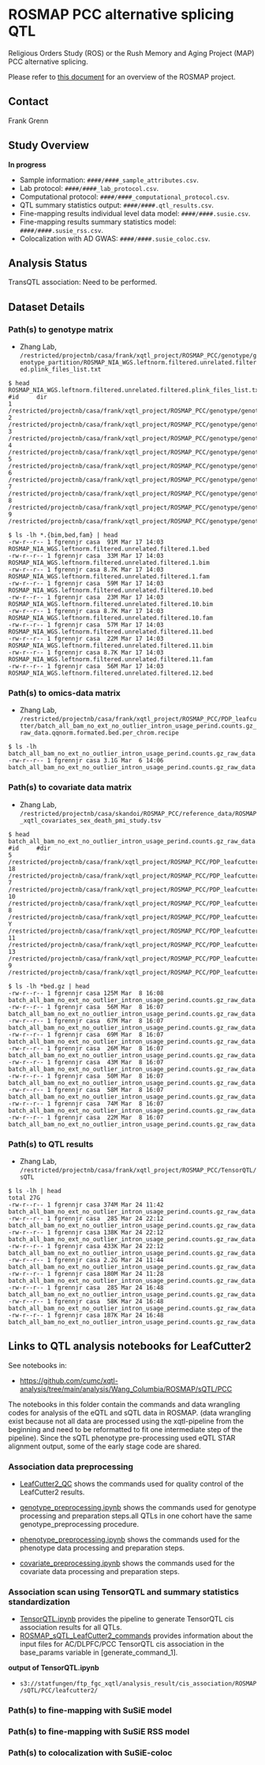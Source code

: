 # ROSMAP PCC alternative splicing QTL

Religious Orders Study (ROS) or the Rush Memory and Aging Project (MAP) PCC alternative splicing. 

Please refer to [this document](../study_info/ROSMAP.md) for an overview of the ROSMAP project.

## Contact 

Frank Grenn

## Study Overview

**In progress**

- Sample information: `####/####_sample_attributes.csv`.
- Lab protocol: `####/####_lab_protocol.csv`.
- Computational protocol: `####/####_computational_protocol.csv`.
- QTL summary statistics output: `####/####.qtl_results.csv`.
- Fine-mapping results individual level data model: `####/####.susie.csv`.
- Fine-mapping results summary statistics model: `####/####.susie_rss.csv`.
- Colocalization with AD GWAS: `####/####.susie_coloc.csv`.

## Analysis Status

TransQTL association: Need to be performed.

## Dataset Details

### Path(s) to genotype matrix

- Zhang Lab, `/restricted/projectnb/casa/frank/xqtl_project/ROSMAP_PCC/genotype/genotype_partition/ROSMAP_NIA_WGS.leftnorm.filtered.unrelated.filtered.plink_files_list.txt`

```
$ head ROSMAP_NIA_WGS.leftnorm.filtered.unrelated.filtered.plink_files_list.txt
#id     dir
1       /restricted/projectnb/casa/frank/xqtl_project/ROSMAP_PCC/genotype/genotype_partition/ROSMAP_NIA_WGS.leftnorm.filtered.unrelated.filtered.1.bed
2       /restricted/projectnb/casa/frank/xqtl_project/ROSMAP_PCC/genotype/genotype_partition/ROSMAP_NIA_WGS.leftnorm.filtered.unrelated.filtered.2.bed
3       /restricted/projectnb/casa/frank/xqtl_project/ROSMAP_PCC/genotype/genotype_partition/ROSMAP_NIA_WGS.leftnorm.filtered.unrelated.filtered.3.bed
4       /restricted/projectnb/casa/frank/xqtl_project/ROSMAP_PCC/genotype/genotype_partition/ROSMAP_NIA_WGS.leftnorm.filtered.unrelated.filtered.4.bed
5       /restricted/projectnb/casa/frank/xqtl_project/ROSMAP_PCC/genotype/genotype_partition/ROSMAP_NIA_WGS.leftnorm.filtered.unrelated.filtered.5.bed
6       /restricted/projectnb/casa/frank/xqtl_project/ROSMAP_PCC/genotype/genotype_partition/ROSMAP_NIA_WGS.leftnorm.filtered.unrelated.filtered.6.bed
7       /restricted/projectnb/casa/frank/xqtl_project/ROSMAP_PCC/genotype/genotype_partition/ROSMAP_NIA_WGS.leftnorm.filtered.unrelated.filtered.7.bed
8       /restricted/projectnb/casa/frank/xqtl_project/ROSMAP_PCC/genotype/genotype_partition/ROSMAP_NIA_WGS.leftnorm.filtered.unrelated.filtered.8.bed
9       /restricted/projectnb/casa/frank/xqtl_project/ROSMAP_PCC/genotype/genotype_partition/ROSMAP_NIA_WGS.leftnorm.filtered.unrelated.filtered.9.bed

$ ls -lh *.{bim,bed,fam} | head
-rw-r--r-- 1 fgrennjr casa  91M Mar 17 14:03 ROSMAP_NIA_WGS.leftnorm.filtered.unrelated.filtered.1.bed
-rw-r--r-- 1 fgrennjr casa  33M Mar 17 14:03 ROSMAP_NIA_WGS.leftnorm.filtered.unrelated.filtered.1.bim
-rw-r--r-- 1 fgrennjr casa 8.7K Mar 17 14:03 ROSMAP_NIA_WGS.leftnorm.filtered.unrelated.filtered.1.fam
-rw-r--r-- 1 fgrennjr casa  59M Mar 17 14:03 ROSMAP_NIA_WGS.leftnorm.filtered.unrelated.filtered.10.bed
-rw-r--r-- 1 fgrennjr casa  23M Mar 17 14:03 ROSMAP_NIA_WGS.leftnorm.filtered.unrelated.filtered.10.bim
-rw-r--r-- 1 fgrennjr casa 8.7K Mar 17 14:03 ROSMAP_NIA_WGS.leftnorm.filtered.unrelated.filtered.10.fam
-rw-r--r-- 1 fgrennjr casa  57M Mar 17 14:03 ROSMAP_NIA_WGS.leftnorm.filtered.unrelated.filtered.11.bed
-rw-r--r-- 1 fgrennjr casa  22M Mar 17 14:03 ROSMAP_NIA_WGS.leftnorm.filtered.unrelated.filtered.11.bim
-rw-r--r-- 1 fgrennjr casa 8.7K Mar 17 14:03 ROSMAP_NIA_WGS.leftnorm.filtered.unrelated.filtered.11.fam
-rw-r--r-- 1 fgrennjr casa  56M Mar 17 14:03 ROSMAP_NIA_WGS.leftnorm.filtered.unrelated.filtered.12.bed
```


### Path(s) to omics-data matrix

- Zhang Lab, `/restricted/projectnb/casa/frank/xqtl_project/ROSMAP_PCC/PDP_leafcutter/batch_all_bam_no_ext_no_outlier_intron_usage_perind.counts.gz_raw_data.qqnorm.formated.bed.per_chrom.recipe`

```
$ ls -lh batch_all_bam_no_ext_no_outlier_intron_usage_perind.counts.gz_raw_data.qqnorm.txt
-rw-r--r-- 1 fgrennjr casa 3.1G Mar  6 14:06 batch_all_bam_no_ext_no_outlier_intron_usage_perind.counts.gz_raw_data.qqnorm.txt
```

### Path(s) to covariate data matrix

- Zhang Lab, `/restricted/projectnb/casa/skandoi/ROSMAP_PCC/reference_data/ROSMAP_xqtl_covariates_sex_death_pmi_study.tsv`
```
$ head batch_all_bam_no_ext_no_outlier_intron_usage_perind.counts.gz_raw_data.qqnorm.formated.bed.per_chrom.recipe
#id     #dir
5       /restricted/projectnb/casa/frank/xqtl_project/ROSMAP_PCC/PDP_leafcutter/batch_all_bam_no_ext_no_outlier_intron_usage_perind.counts.gz_raw_data.qqnorm.formated.bed.chr5.bed.gz
18      /restricted/projectnb/casa/frank/xqtl_project/ROSMAP_PCC/PDP_leafcutter/batch_all_bam_no_ext_no_outlier_intron_usage_perind.counts.gz_raw_data.qqnorm.formated.bed.chr18.bed.gz
7       /restricted/projectnb/casa/frank/xqtl_project/ROSMAP_PCC/PDP_leafcutter/batch_all_bam_no_ext_no_outlier_intron_usage_perind.counts.gz_raw_data.qqnorm.formated.bed.chr7.bed.gz
10      /restricted/projectnb/casa/frank/xqtl_project/ROSMAP_PCC/PDP_leafcutter/batch_all_bam_no_ext_no_outlier_intron_usage_perind.counts.gz_raw_data.qqnorm.formated.bed.chr10.bed.gz
8       /restricted/projectnb/casa/frank/xqtl_project/ROSMAP_PCC/PDP_leafcutter/batch_all_bam_no_ext_no_outlier_intron_usage_perind.counts.gz_raw_data.qqnorm.formated.bed.chr8.bed.gz
Y       /restricted/projectnb/casa/frank/xqtl_project/ROSMAP_PCC/PDP_leafcutter/batch_all_bam_no_ext_no_outlier_intron_usage_perind.counts.gz_raw_data.qqnorm.formated.bed.chrY.bed.gz
11      /restricted/projectnb/casa/frank/xqtl_project/ROSMAP_PCC/PDP_leafcutter/batch_all_bam_no_ext_no_outlier_intron_usage_perind.counts.gz_raw_data.qqnorm.formated.bed.chr11.bed.gz
13      /restricted/projectnb/casa/frank/xqtl_project/ROSMAP_PCC/PDP_leafcutter/batch_all_bam_no_ext_no_outlier_intron_usage_perind.counts.gz_raw_data.qqnorm.formated.bed.chr13.bed.gz
9       /restricted/projectnb/casa/frank/xqtl_project/ROSMAP_PCC/PDP_leafcutter/batch_all_bam_no_ext_no_outlier_intron_usage_perind.counts.gz_raw_data.qqnorm.formated.bed.chr9.bed.gz

$ ls -lh *bed.gz | head
-rw-r--r-- 1 fgrennjr casa 125M Mar  8 16:08 batch_all_bam_no_ext_no_outlier_intron_usage_perind.counts.gz_raw_data.qqnorm.formated.bed.chr1.bed.gz
-rw-r--r-- 1 fgrennjr casa  56M Mar  8 16:07 batch_all_bam_no_ext_no_outlier_intron_usage_perind.counts.gz_raw_data.qqnorm.formated.bed.chr10.bed.gz
-rw-r--r-- 1 fgrennjr casa  67M Mar  8 16:07 batch_all_bam_no_ext_no_outlier_intron_usage_perind.counts.gz_raw_data.qqnorm.formated.bed.chr11.bed.gz
-rw-r--r-- 1 fgrennjr casa  69M Mar  8 16:07 batch_all_bam_no_ext_no_outlier_intron_usage_perind.counts.gz_raw_data.qqnorm.formated.bed.chr12.bed.gz
-rw-r--r-- 1 fgrennjr casa  26M Mar  8 16:07 batch_all_bam_no_ext_no_outlier_intron_usage_perind.counts.gz_raw_data.qqnorm.formated.bed.chr13.bed.gz
-rw-r--r-- 1 fgrennjr casa  43M Mar  8 16:07 batch_all_bam_no_ext_no_outlier_intron_usage_perind.counts.gz_raw_data.qqnorm.formated.bed.chr14.bed.gz
-rw-r--r-- 1 fgrennjr casa  50M Mar  8 16:07 batch_all_bam_no_ext_no_outlier_intron_usage_perind.counts.gz_raw_data.qqnorm.formated.bed.chr15.bed.gz
-rw-r--r-- 1 fgrennjr casa  58M Mar  8 16:07 batch_all_bam_no_ext_no_outlier_intron_usage_perind.counts.gz_raw_data.qqnorm.formated.bed.chr16.bed.gz
-rw-r--r-- 1 fgrennjr casa  74M Mar  8 16:07 batch_all_bam_no_ext_no_outlier_intron_usage_perind.counts.gz_raw_data.qqnorm.formated.bed.chr17.bed.gz
-rw-r--r-- 1 fgrennjr casa  22M Mar  8 16:07 batch_all_bam_no_ext_no_outlier_intron_usage_perind.counts.gz_raw_data.qqnorm.formated.bed.chr18.bed.gz
```

### Path(s) to QTL results

- Zhang Lab, `/restricted/projectnb/casa/frank/xqtl_project/ROSMAP_PCC/TensorQTL/sQTL`
```
$ ls -lh | head
total 27G
-rw-r--r-- 1 fgrennjr casa 374M Mar 24 11:42 batch_all_bam_no_ext_no_outlier_intron_usage_perind.counts.gz_raw_data.qqnorm.formated.bed.per_chrom_leafcutter.pcc_batch_all.ROSMAP_covariates.ROSMAP_NIA_WGS.pca.PEER.txt.1.cis_qtl_pairs.1.parquet
-rw-r--r-- 1 fgrennjr casa  285 Mar 24 22:12 batch_all_bam_no_ext_no_outlier_intron_usage_perind.counts.gz_raw_data.qqnorm.formated.bed.per_chrom_leafcutter.pcc_batch_all.ROSMAP_covariates.ROSMAP_NIA_WGS.pca.PEER.txt.1.cis_qtl_pairs.1.parquet.stderr
-rw-r--r-- 1 fgrennjr casa 138K Mar 24 22:12 batch_all_bam_no_ext_no_outlier_intron_usage_perind.counts.gz_raw_data.qqnorm.formated.bed.per_chrom_leafcutter.pcc_batch_all.ROSMAP_covariates.ROSMAP_NIA_WGS.pca.PEER.txt.1.cis_qtl_pairs.1.parquet.stdout
-rw-r--r-- 1 fgrennjr casa 433K Mar 24 22:12 batch_all_bam_no_ext_no_outlier_intron_usage_perind.counts.gz_raw_data.qqnorm.formated.bed.per_chrom_leafcutter.pcc_batch_all.ROSMAP_covariates.ROSMAP_NIA_WGS.pca.PEER.txt.1.emprical.cis_sumstats.txt
-rw-r--r-- 1 fgrennjr casa 2.2G Mar 24 11:44 batch_all_bam_no_ext_no_outlier_intron_usage_perind.counts.gz_raw_data.qqnorm.formated.bed.per_chrom_leafcutter.pcc_batch_all.ROSMAP_covariates.ROSMAP_NIA_WGS.pca.PEER.txt.1.norminal.cis_long_table.txt
-rw-r--r-- 1 fgrennjr casa 180M Mar 24 11:28 batch_all_bam_no_ext_no_outlier_intron_usage_perind.counts.gz_raw_data.qqnorm.formated.bed.per_chrom_leafcutter.pcc_batch_all.ROSMAP_covariates.ROSMAP_NIA_WGS.pca.PEER.txt.10.cis_qtl_pairs.10.parquet
-rw-r--r-- 1 fgrennjr casa  285 Mar 24 16:48 batch_all_bam_no_ext_no_outlier_intron_usage_perind.counts.gz_raw_data.qqnorm.formated.bed.per_chrom_leafcutter.pcc_batch_all.ROSMAP_covariates.ROSMAP_NIA_WGS.pca.PEER.txt.10.cis_qtl_pairs.10.parquet.stderr
-rw-r--r-- 1 fgrennjr casa  58K Mar 24 16:48 batch_all_bam_no_ext_no_outlier_intron_usage_perind.counts.gz_raw_data.qqnorm.formated.bed.per_chrom_leafcutter.pcc_batch_all.ROSMAP_covariates.ROSMAP_NIA_WGS.pca.PEER.txt.10.cis_qtl_pairs.10.parquet.stdout
-rw-r--r-- 1 fgrennjr casa 187K Mar 24 16:48 batch_all_bam_no_ext_no_outlier_intron_usage_perind.counts.gz_raw_data.qqnorm.formated.bed.per_chrom_leafcutter.pcc_batch_all.ROSMAP_covariates.ROSMAP_NIA_WGS.pca.PEER.txt.10.emprical.cis_sumstats.txt
```


## Links to QTL analysis notebooks for LeafCutter2

See notebooks in: 

- https://github.com/cumc/xqtl-analysis/tree/main/analysis/Wang_Columbia/ROSMAP/sQTL/PCC

The notebooks in this folder contain the commands and data wrangling codes for analysis of the eQTL and sQTL data in ROSMAP. (data wrangling exist because not all data are processed using the xqtl-pipeline from the beginning and need to be reformatted to fit one intermediate step of the pipeline). Since the sQTL phenotype pre-processing used eQTL STAR alignment output, some of the early stage code are shared.

### Association data preprocessing

- [LeafCutter2_QC](https://github.com/cumc/xqtl-analysis/tree/main/analysis/Wang_Columbia/ROSMAP/sQTL/PCC/1.2_pcc_leafcutter2_results_QC.ipynb) shows the commands used for quality control of the LeafCutter2 results.

- [genotype_preprocessing.ipynb](https://github.com/cumc/xqtl-analysis/tree/main/analysis/Wang_Columbia/ROSMAP/haQTL/genotype_preprocessing.ipynb) shows the commands used for genotype processing and preparation steps.all QTLs in one cohort have the same genotype_preprocessing procedure.

- [phenotype_preprocessing.ipynb](https://github.com/cumc/xqtl-analysis/tree/main/analysis/Wang_Columbia/ROSMAP/sQTL/PCC/1_pcc_phenotype_preprocessing.ipynb) shows the commands used for the phenotype data processing and preparation steps.

- [covariate_preprocessing.ipynb](https://github.com/cumc/xqtl-analysis/tree/main/analysis/Wang_Columbia/ROSMAP/sQTL/PCC/3_pcc_covariate_preprocessing.ipynb) shows the commands used for the covariate data processing and preparation steps.

  
### Association scan using TensorQTL and summary statistics standardization

- [TensorQTL.ipynb](https://github.com/cumc/xqtl-protocol/blob/main/code/association_scan/TensorQTL/TensorQTL.ipynb) provides the pipeline to generate TensorQTL cis association results for all QTLs. 
- [ROSMAP_sQTL_LeafCutter2_commands](https://github.com/cumc/xqtl-analysis/blob/main/analysis/Wang_Columbia/cis_association/ROSMAP_sQTL_LeafCutter2/command_generator.ipynb) provides information about the input files for AC/DLPFC/PCC TensorQTL cis association in the base_params variable in [generate_command_1].

**output of TensorQTL.ipynb**

- `s3://statfungen/ftp_fgc_xqtl/analysis_result/cis_association/ROSMAP/sQTL/PCC/leafcutter2/`
  
### Path(s) to fine-mapping with SuSiE model

### Path(s) to fine-mapping with SuSiE RSS model

### Path(s) to colocalization with SuSiE-coloc